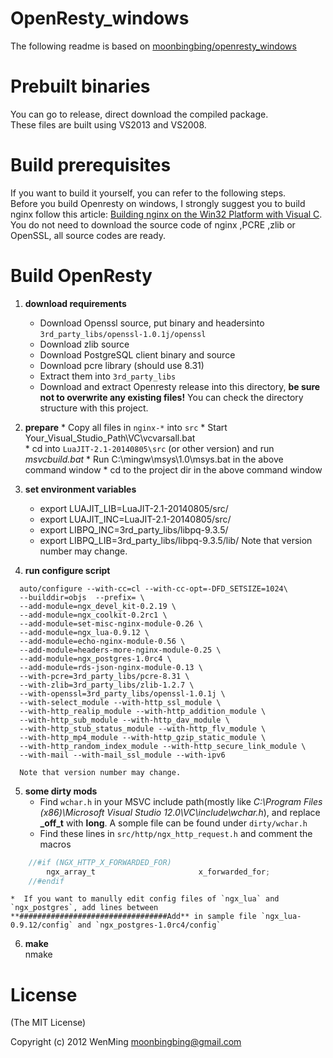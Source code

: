 OpenResty_windows
=========
The following readme is based on [moonbingbing/openresty_windows](https://github.com/moonbingbing/openresty_windows)


Prebuilt binaries
=========
You can go to release, direct download the compiled package.  
These files are built using VS2013 and VS2008.

Build prerequisites
=========
If you want to build it yourself, you can  refer to the following steps.    
Before you build Openresty on windows, I strongly suggest you to build nginx follow this article: [Building nginx on the Win32 Platform with Visual C](http://nginx.org/en/docs/howto_build_on_win32.html). You do not need to download the source code of nginx ,PCRE ,zlib or OpenSSL, all source codes are ready.

Build OpenResty
=========

1. __download requirements__
    *    Download Openssl source, put binary and headersinto `3rd_party_libs/openssl-1.0.1j/openssl`
    *    Download zlib source
    *    Download PostgreSQL client binary and source
    *    Download pcre library (should use 8.31)
    *    Extract them into `3rd_party_libs`
    *    Download and extract Openresty release into this directory, **be sure not to overwrite any existing files!**
    You can check the directory structure with this project.

2.   __prepare__
    *    Copy all files in `nginx-*` into `src`
    *    Start Your_Visual_Studio_Path\VC\vcvarsall.bat   
    *    cd into `LuaJIT-2.1-20140805\src` (or other version) and run *msvcbuild.bat*
    *    Run  C:\mingw\msys\1.0\msys.bat in the above command window
    *    cd to the project dir in the above command window

3. __set environment variables__
    *    export LUAJIT_LIB=LuaJIT-2.1-20140805/src/
    *    export LUAJIT_INC=LuaJIT-2.1-20140805/src/
    *    export LIBPQ_INC=3rd_party_libs/libpq-9.3.5/
    *    export LIBPQ_LIB=3rd_party_libs/libpq-9.3.5/lib/
    Note that version number may change.
    
4. __run configure script__    
```Shell
  auto/configure --with-cc=cl --with-cc-opt=-DFD_SETSIZE=1024\
  --builddir=objs  --prefix= \
  --add-module=ngx_devel_kit-0.2.19 \
  --add-module=ngx_coolkit-0.2rc1 \
  --add-module=set-misc-nginx-module-0.26 \
  --add-module=ngx_lua-0.9.12 \
  --add-module=echo-nginx-module-0.56 \
  --add-module=headers-more-nginx-module-0.25 \
  --add-module=ngx_postgres-1.0rc4 \
  --add-module=rds-json-nginx-module-0.13 \
  --with-pcre=3rd_party_libs/pcre-8.31 \
  --with-zlib=3rd_party_libs/zlib-1.2.7 \
  --with-openssl=3rd_party_libs/openssl-1.0.1j \
  --with-select_module --with-http_ssl_module \
  --with-http_realip_module --with-http_addition_module \
  --with-http_sub_module --with-http_dav_module \
  --with-http_stub_status_module --with-http_flv_module \
  --with-http_mp4_module --with-http_gzip_static_module \
  --with-http_random_index_module --with-http_secure_link_module \
  --with-mail --with-mail_ssl_module --with-ipv6
```
      Note that version number may change.

5. __some dirty mods__
    *  Find `wchar.h` in your MSVC include path(mostly like *C:\Program Files (x86)\Microsoft Visual Studio 12.0\VC\include\wchar.h*), and replace **_off_t** with **long**. A somple file can be found under `dirty/wchar.h`
    *  Find these lines in `src/http/ngx_http_request.h` and comment the macros
```C
    //#if (NGX_HTTP_X_FORWARDED_FOR)
        ngx_array_t                       x_forwarded_for;
    //#endif
```
    *  If you want to manully edit config files of `ngx_lua` and `ngx_postgres`, add lines between **#################################Add** in sample file `ngx_lua-0.9.12/config` and `ngx_postgres-1.0rc4/config`

6. __make__   
  nmake


License
=========
(The MIT License)

Copyright (c) 2012 WenMing <moonbingbing@gmail.com>